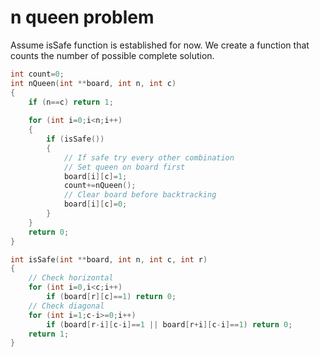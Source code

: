 # n queen problem

Assume isSafe function is established for now. We create a function that counts the number of possible complete solution. 

```c
int count=0;
int nQueen(int **board, int n, int c)
{
    if (n==c) return 1;
    
    for (int i=0;i<n;i++)
    {
        if (isSafe())
        {
            // If safe try every other combination
            // Set queen on board first
            board[i][c]=1;
            count+=nQueen();
            // Clear board before backtracking
            board[i][c]=0;
        }
    }
    return 0;
}
```

```c
int isSafe(int **board, int n, int c, int r)
{
    // Check horizontal
    for (int i=0,i<c;i++)
        if (board[r][c]==1) return 0;
    // Check diagonal
    for (int i=1;c-i>=0;i++)
        if (board[r-i][c-i]==1 || board[r+i][c-i]==1) return 0;
    return 1;
}
```
